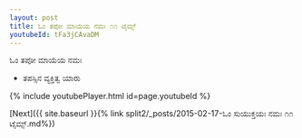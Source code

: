 ```yaml
---
layout: post
title: ಓಂ ತಪೋ ಮಾಯೆಯ ನಮಃ ೧೧ ಟೈಮ್ಸ್
youtubeId: tFa3jCAvaDM
---
```

 
 
 ಓಂ ತಪೋ ಮಾಯೆಯ ನಮಃ  
 
 -  ತಪಸ್ಸಿನ ವ್ಯಕ್ತಿತ್ವ ಯಾರು 
 
  
 
  
 
 
 
 
 
 


{% include youtubePlayer.html id=page.youtubeId %}
 
[Next]({{ site.baseurl }}{% link  split2/_posts/2015-02-17-ಓಂ ಸುಯುಕ್ತಯಃ ನಮಃ ೧೧ ಟೈಮ್ಸ್.md%})
 
